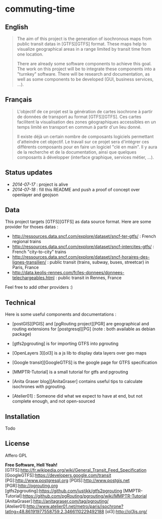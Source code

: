 commuting-time
==============
English
-------

> The aim of this project is the generation of isochronous maps from public transit datas in [GTFS][GTFS] format.
> These maps help to visualize geographical areas in a range limited by transit time from one location.
> 
> There are already some software components to achieve this goal.
> The work on this project will be to integrate these components into a "turnkey" software.
> There will be research and documentation, as well as some components to be developed (GUI, business services, ...).

Français
--------
> L'objectif de ce projet est la génération de cartes isochrone à partir de données de transport au format [GTFS][GTFS].
> Ces cartes facilitent la visualisation des zones géographiques accessibles en un temps limité en transport en commun à partir d'un lieu donné.
> 
> Il existe déjà un certain nombre de composants logiciels permettant d'atteindre cet objectif.
> Le travail sur ce projet sera d'intégrer ces différents composants pour en faire un logiciel "clé en main".
> Il y aura de la recherche et de la documentation, ainsi que quelques composants à développer (interface graphique, services métier, ...).

Status updates
--------------
- *2014-07-17* : project is alive
- *2014-07-18* : fill this README and push a proof of concept over openlayer and geojson

Data
----
This project targets [GTFS][GTFS] as data source format.
Here are some provider for thoses datas :

* http://ressources.data.sncf.com/explore/dataset/sncf-ter-gtfs/ : French regional trains
* http://ressources.data.sncf.com/explore/dataset/sncf-intercites-gtfs/ : French "city-to-city" trains
* http://ressources.data.sncf.com/explore/dataset/sncf-horaires-des-lignes-transilien/ : public transit (trains, subway, buses, streetcar) in Paris, France
* http://data.keolis-rennes.com/fr/les-donnees/donnees-telechargeables.html : public transit in Rennes, France

Feel free to add other providers :)


Technical
---------

Here is some useful components and documentations :

- [postGIS][PGIS] and [pgRouting project][PGR] are geographical and routing extensions for [postgresql][PG] (note : both available as debian package)
- [gtfs2pgrouting] is for importing GTFS into pgrouting
- [OpenLayers 3][ol3] is a js lib to display data layers over geo maps


- [Google transit][GoogleGTFS] is the google page for GTFS specification
- [MMPTR-Tutorial] is a small tutorial for gtfs and pgrouting
- [Anita Graser blog][AnitaGraser] contains useful tips to calculate isochrones with pgrouting.
- [Atelier01] : Someone did what we expect to have at end, but not complete enough, and not open-sourced

Installation
------------
Todo

License
-------
Affero GPL


**Free Software, Hell Yeah!**
[GTFS]:http://fr.wikipedia.org/wiki/General_Transit_Feed_Specification
[GoogleGTFS]:https://developers.google.com/transit
[PG]:http://www.postgresql.org
[PGIS]:http://www.postgis.net
[PGR]:http://pgrouting.org
[gtfs2pgrouting]:https://github.com/justjkk/gtfs2pgrouting
[MMPTR-Tutorial]:https://github.com/pgRouting/pgrouting/wiki/MMPTR-Tutorial
[AnitaGraser]:http://anitagraser.com/tag/pgrouting/
[Atelier01]:http://www.atelier01.net/metro/paris/isochrone?latlng=48.86191977558759,2.3466110229492188
[ol3]:http://ol3js.org/
